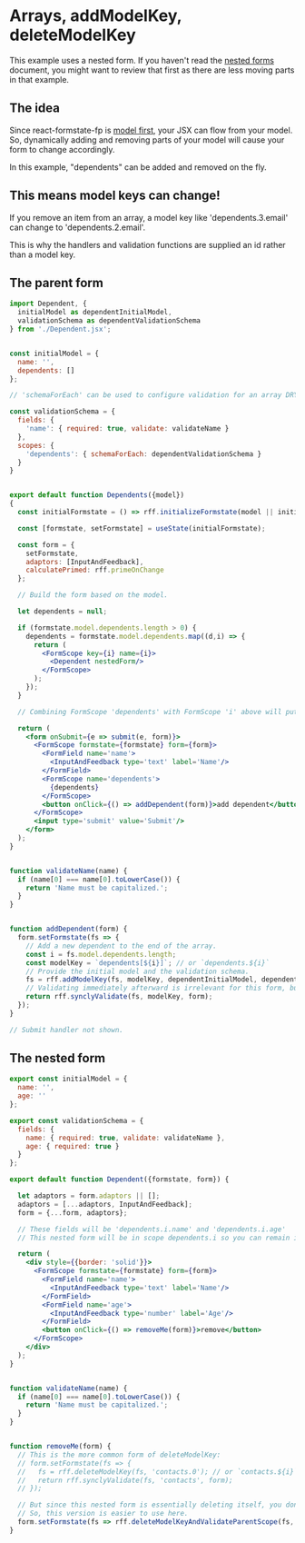 # Arrays, addModelKey, deleteModelKey

This example uses a nested form. If you haven't read the [nested forms](/doc/NestedForms.md) document, you might want to review that first as there are less moving parts in that example.

## The idea

Since react-formstate-fp is [model first](/doc/WhyTheFpBranch.md), your JSX can flow from your model. So, dynamically adding and removing parts of your model will cause your form to change accordingly.

In this example, "dependents" can be added and removed on the fly.

## This means model keys can change!

If you remove an item from an array, a model key like 'dependents.3.email' can change to 'dependents.2.email'.

This is why the handlers and validation functions are supplied an id rather than a model key.

## The parent form

```jsx
import Dependent, {
  initialModel as dependentInitialModel,
  validationSchema as dependentValidationSchema
} from './Dependent.jsx';


const initialModel = {
  name: '',
  dependents: []
};

// 'schemaForEach' can be used to configure validation for an array DRYly.

const validationSchema = {
  fields: {
    'name': { required: true, validate: validateName }
  },
  scopes: {
    'dependents': { schemaForEach: dependentValidationSchema }
  }
}


export default function Dependents({model})
{
  const initialFormstate = () => rff.initializeFormstate(model || initialModel, validationSchema);

  const [formstate, setFormstate] = useState(initialFormstate);

  const form = {
    setFormstate,
    adaptors: [InputAndFeedback],
    calculatePrimed: rff.primeOnChange
  };

  // Build the form based on the model.

  let dependents = null;

  if (formstate.model.dependents.length > 0) {
    dependents = formstate.model.dependents.map((d,i) => {
      return (
        <FormScope key={i} name={i}>
          <Dependent nestedForm/>
        </FormScope>
      );
    });
  }

  // Combining FormScope 'dependents' with FormScope 'i' above will put the nested form in scope 'dependents.i'

  return (
    <form onSubmit={e => submit(e, form)}>
      <FormScope formstate={formstate} form={form}>
        <FormField name='name'>
          <InputAndFeedback type='text' label='Name'/>
        </FormField>
        <FormScope name='dependents'>
          {dependents}
        </FormScope>
        <button onClick={() => addDependent(form)}>add dependent</button>
      </FormScope>
      <input type='submit' value='Submit'/>
    </form>
  );
}


function validateName(name) {
  if (name[0] === name[0].toLowerCase()) {
    return 'Name must be capitalized.';
  }
}


function addDependent(form) {
  form.setFormstate(fs => {
    // Add a new dependent to the end of the array.
    const i = fs.model.dependents.length;
    const modelKey = `dependents[${i}]`; // or `dependents.${i}`
    // Provide the initial model and the validation schema.
    fs = rff.addModelKey(fs, modelKey, dependentInitialModel, dependentValidationSchema);
    // Validating immediately afterward is irrelevant for this form, but if 'dependents' were marked required be sure to do this too:
    return rff.synclyValidate(fs, modelKey, form);
  });
}

// Submit handler not shown.
```

## The nested form

```jsx
export const initialModel = {
  name: '',
  age: ''
};

export const validationSchema = {
  fields: {
    name: { required: true, validate: validateName },
    age: { required: true }
  }
};

export default function Dependent({formstate, form}) {

  let adaptors = form.adaptors || [];
  adaptors = [...adaptors, InputAndFeedback];
  form = {...form, adaptors};

  // These fields will be 'dependents.i.name' and 'dependents.i.age'
  // This nested form will be in scope dependents.i so you can remain ignorant of the parent scope.

  return (
    <div style={{border: 'solid'}}>
      <FormScope formstate={formstate} form={form}>
        <FormField name='name'>
          <InputAndFeedback type='text' label='Name'/>
        </FormField>
        <FormField name='age'>
          <InputAndFeedback type='number' label='Age'/>
        </FormField>
        <button onClick={() => removeMe(form)}>remove</button>
      </FormScope>
    </div>
  );
}


function validateName(name) {
  if (name[0] === name[0].toLowerCase()) {
    return 'Name must be capitalized.';
  }
}


function removeMe(form) {
  // This is the more common form of deleteModelKey:
  // form.setFormstate(fs => {
  //   fs = rff.deleteModelKey(fs, 'contacts.0'); // or `contacts.${i}`
  //   return rff.synclyValidate(fs, 'contacts', form);
  // });

  // But since this nested form is essentially deleting itself, you don't know the parent scope.
  // So, this version is easier to use here.
  form.setFormstate(fs => rff.deleteModelKeyAndValidateParentScope(fs, '', form));
}
```
